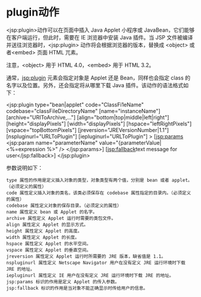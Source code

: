 # plugin动作

&#60;jsp:plugin&#62;动作可以在页面中插入 Java Applet 小程序或 JavaBean，它们能够在客户端运行，但此时，需要在 IE 浏览器中安装 Java 插件。当 JSP 文件被编译并送往浏览器时，&#60;jsp:plugin&#62; 动作将会根据浏览器的版本，替换成 &#60;object> 或者&#60;embed&#62; 页面 HTML 兀素。

注意，&#60;object&#62; 用于 HTML 4.0，&#60;embed&#62; 用于 HTML 3.2。

通常，<jsp:plugin> 元素会指定对象是 Applet 还是 Bean，同样也会指定 class 的名字以及位置。另外，还会指定将从哪里下载 Java 插件。该动作的语法格式如下：

<jsp:plugin
type="bean|applet" code="ClassFi1eName"
codebase="classFileDirectoryName"
[name="instanceName"]
[archive="URIToArchive,..."]
[align="bottom|top|middle|left|right"]
[height="displayPixels"]
[width="displayPixels"]
[hspace="leftRightPixels"]
[vspace="topBottomPixels"]
[jreversion="JREVersionNumber|1.1"]
[nspluginurl="URLToPlugin"]
[iepluginurl="URLToPlugin"] >
[<jsp:params>
<jsp:param name="parameterName"
value="{parameterValue|<%=expression %>" />
</jsp:params>]
[<jsp:fallback>text message for user</jsp:fallback>]
</jsp:plugin>

参数说明如下：

    type 属性的作用是定义插入对象的类型，对象类型有两个值，分别是 bean 或者 applet。（必须定义的属性）
    code 属性定义插入对象的类名，该类必须保存在 codebase 属性指定的目录内。（必须定义的属性）
    codebase 属性定义对象的保存目录。（必须定义的属性）
    name 属性定义 bean 或 Applet 的名字。
    archive 属性定义 Applet 运行时需要的类包文件。
    align 属性定义 Applet 的显示方式。
    height 属性定义 Applet 的高度。
    width 属性定义 Applet 的长度。
    hspace 属性定义 Applet 的水平空间。
    vspace 属性定义 Applet 的垂直空间。
    jreversion 属性定义 Applet 运行时所需要的 JRE 版本，缺省值是 1.1。
    nspluginurl 属性定义 Netscape Navigator 用户在没有定义 JRE 运行环境时下载 JRE 的地址。
    iepluginurl 属性定义 IE 用户在没有定义 JRE 运行环境时下载 JRE 的地址。
    jsp:params 标识的作用是定义 Applet 的传入参数。
    jsp:fallback 标识的作用是当对象不能正确显示时传给用户的信息。
